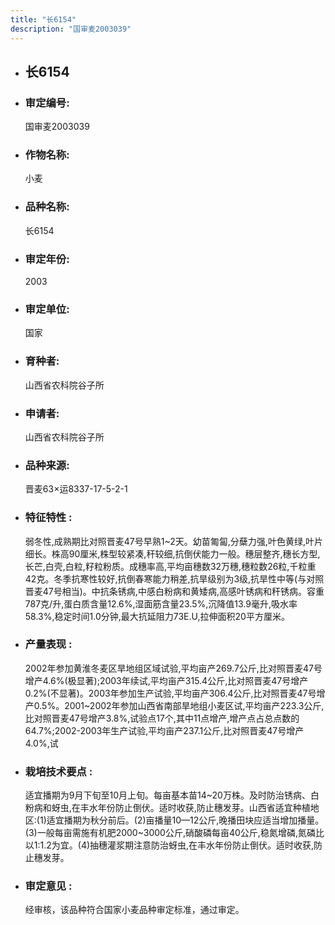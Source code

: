 ```yaml
---
title: "长6154"
description: "国审麦2003039"
---
```

* ## 长6154
* ###  审定编号:  
   国审麦2003039

*  ### 作物名称:  
   小麦

*   ###  品种名称: 
    长6154

*   ### 审定年份: 
    2003

*   ### 审定单位:  
    国家

*   ### 育种者:  
    山西省农科院谷子所

*   ### 申请者:  
    山西省农科院谷子所

*   ### 品种来源:  
    晋麦63×运8337-17-5-2-1

*   ### 特征特性 : 
    弱冬性,成熟期比对照晋麦47号早熟1~2天。幼苗匍匐,分蘖力强,叶色黄绿,叶片细长。株高90厘米,株型较紧凑,秆较细,抗倒伏能力一般。穗层整齐,穗长方型,长芒,白壳,白粒,籽粒粉质。成穗率高,平均亩穗数32万穗,穗粒数26粒,千粒重42克。冬季抗寒性较好,抗倒春寒能力稍差,抗旱级别为3级,抗旱性中等(与对照晋麦47号相当)。中抗条锈病,中感白粉病和黄矮病,高感叶锈病和秆锈病。容重787克/升,蛋白质含量12.6%,湿面筋含量23.5%,沉降值13.9毫升,吸水率58.3%,稳定时间1.0分钟,最大抗延阻力73E.U,拉伸面积20平方厘米。

*   ### 产量表现 : 
    2002年参加黄淮冬麦区旱地组区域试验,平均亩产269.7公斤,比对照晋麦47号增产4.6%(极显著);2003年续试,平均亩产315.4公斤,比对照晋麦47号增产0.2%(不显著)。2003年参加生产试验,平均亩产306.4公斤,比对照晋麦47号增产0.5%。2001~2002年参加山西省南部旱地组小麦区试,平均亩产223.3公斤,比对照晋麦47号增产3.8%,试验点17个,其中11点增产,增产点占总点数的64.7%;2002-2003年生产试验,平均亩产237.1公斤,比对照晋麦47号增产4.0%,试

*   ### 栽培技术要点 : 
    适宜播期为9月下旬至10月上旬。每亩基本苗14~20万株。及时防治锈病、白粉病和蚜虫,在丰水年份防止倒伏。适时收获,防止穗发芽。山西省适宜种植地区:(1)适宜播期为秋分前后。(2)亩播量10—12公斤,晚播田块应适当增加播量。(3)一般每亩需施有机肥2000~3000公斤,硝酸磷每亩40公斤,稳氮增磷,氮磷比以1:1.2为宜。(4)抽穗灌浆期注意防治蚜虫,在丰水年份防止倒伏。适时收获,防止穗发芽。

*   ### 审定意见 : 
    经审核，该品种符合国家小麦品种审定标准，通过审定。
